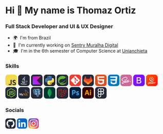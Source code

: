 Hi 👋 My name is Thomaz Ortiz
============================

### Full Stack Developer and UI & UX Designer

*   🌍  I'm from Brazil
*   🚀  I'm currently working on [Sentry Muralha Digital](https://sentry.com.br/)
*   🎓  I'm in the 6th semester of Computer Science at [Unianchieta](https://anchieta.br/)
                  
### Skills 
<p align="left">
  <a href="https://developer.mozilla.org/en-US/docs/Web/JavaScript" target="_blank" rel="noreferrer"><img src="https://github.com/tandpfun/skill-icons/blob/main/icons/JavaScript.svg" width="36" height="36" alt="JavaScript" /></a>
  <a href="https://www.java.com/" target="_blank" rel="noreferrer"><img src="https://github.com/tandpfun/skill-icons/blob/main/icons/Java-Dark.svg" width="36" height="36" alt="Java" /></a>
  <a href="https://kotlinlang.org/" target="_blank" rel="noreferrer"><img src="https://github.com/tandpfun/skill-icons/blob/main/icons/Kotlin-Dark.svg" width="36" height="36" alt="Kotlin" /></a>
  <a href="https://www.python.org/" target="_blank" rel="noreferrer"><img src="https://github.com/tandpfun/skill-icons/blob/main/icons/Python-Dark.svg" width="36" height="36" alt="Python" /></a>
  <a href="https://spring.io/" target="_blank" rel="noreferrer"><img src="https://github.com/tandpfun/skill-icons/blob/main/icons/Spring-Dark.svg" width="36" height="36" alt="Spring" /></a>
  <a href="https://git-scm.com/" target="_blank" rel="noreferrer"><img src="https://github.com/tandpfun/skill-icons/blob/main/icons/Git.svg" width="36" height="36" alt="Git" /></a>
  <a href="https://about.gitlab.com/" target="_blank" rel="noreferrer"><img src="https://github.com/tandpfun/skill-icons/blob/main/icons/GitLab-Dark.svg" width="36" height="36" alt="GitLab" /></a>
  <a href="https://developer.mozilla.org/en-US/docs/Glossary/HTML5" target="_blank" rel="noreferrer"><img src="https://github.com/tandpfun/skill-icons/blob/main/icons/HTML.svg" width="36" height="36" alt="HTML5" /></a>
  <a href="https://www.w3.org/TR/CSS/#css" target="_blank" rel="noreferrer"><img src="https://github.com/tandpfun/skill-icons/blob/main/icons/CSS.svg" width="36" height="36" alt="CSS3" /></a>
  <a href="https://sass-lang.com/" target="_blank" rel="noreferrer"><img src="https://github.com/tandpfun/skill-icons/blob/main/icons/Sass.svg" width="36" height="36" alt="Sass" /></a>
  <a href="https://getbootstrap.com/" target="_blank" rel="noreferrer"><img src="https://github.com/tandpfun/skill-icons/blob/main/icons/Bootstrap.svg" width="36" height="36" alt="Bootstrap" /></a>
  <a href="https://jquery.com/" target="_blank" rel="noreferrer"><img src="https://github.com/tandpfun/skill-icons/blob/main/icons/JQuery.svg" width="36" height="36" alt="JQuery" /></a>
  <a href="https://nodejs.org/en/" target="_blank" rel="noreferrer"><img src="https://github.com/tandpfun/skill-icons/blob/main/icons/NodeJS-Dark.svg" width="36" height="36" alt="NodeJS" /></a>
  <a href="https://www.mysql.com/" target="_blank" rel="noreferrer"><img src="https://github.com/tandpfun/skill-icons/blob/main/icons/MySQL-Dark.svg" width="36" height="36" alt="MySQL" /></a>
  <a href="https://www.postgresql.org/" target="_blank" rel="noreferrer"><img src="https://github.com/tandpfun/skill-icons/blob/main/icons/PostgreSQL-Dark.svg" width="36" height="36" alt="PostgreSQL" /></a>
  <a href="https://www.mongodb.com/" target="_blank" rel="noreferrer"><img src="https://github.com/tandpfun/skill-icons/blob/main/icons/MongoDB.svg" width="36" height="36" alt="MongoDB" /></a>
  <a href="https://laravel.com/" target="_blank" rel="noreferrer"><img src="https://github.com/tandpfun/skill-icons/blob/main/icons/Laravel-Dark.svg" width="36" height="36" alt="Laravel" /></a>
  <a href="https://www.adobe.com/uk/products/photoshop.html" target="_blank" rel="noreferrer"><img src="https://github.com/tandpfun/skill-icons/blob/main/icons/Photoshop.svg" width="36" height="36" alt="Photoshop" /></a>
  <a href="https://www.adobe.com/uk/products/illustrator.html" target="_blank" rel="noreferrer"><img src="https://github.com/tandpfun/skill-icons/blob/main/icons/Illustrator.svg" width="36" height="36" alt="Illustrator" /></a>
  <a href="https://www.figma.com/" target="_blank" rel="noreferrer"><img src="https://github.com/tandpfun/skill-icons/blob/main/icons/Figma-Dark.svg" width="36" height="36" alt="Figma" /></a>
</p>

### Socials

<p align="left">
  <a href="https://www.github.com/thomazortizz" target="_blank" rel="noreferrer"><img src="https://github.com/tandpfun/skill-icons/blob/main/icons/Github-Dark.svg" width="32" height="32" /></a>
  <a href="https://www.linkedin.com/in/thomaz-ortiz-a9225328b/" target="_blank" rel="noreferrer"><img src="https://github.com/tandpfun/skill-icons/blob/main/icons/LinkedIn.svg" width="32" height="32" /></a>
  <a href="https://www.instagram.com/thomazortiz_/" target="_blank" rel="noreferrer"><img src="https://github.com/tandpfun/skill-icons/blob/main/icons/Instagram.svg" width="32" height="32" /></a>
</p>

